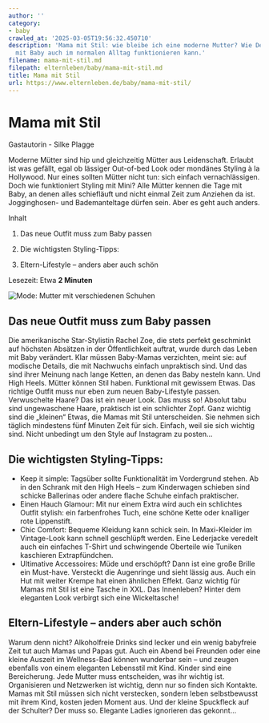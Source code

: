```yaml
---
author: ''
category:
- baby
crawled_at: '2025-03-05T19:56:32.450710'
description: 'Mama mit Stil: wie bleibe ich eine moderne Mutter? Wie Dein Styling
  mit Baby auch im normalen Alltag funktionieren kann.'
filename: mama-mit-stil.md
filepath: elternleben/baby/mama-mit-stil.md
title: Mama mit Stil
url: https://www.elternleben.de/baby/mama-mit-stil/
---
```


#  Mama mit Stil

Gastautorin - Silke Plagge

Moderne Mütter sind hip und gleichzeitig Mütter aus Leidenschaft. Erlaubt ist
was gefällt, egal ob lässiger Out-of-bed Look oder mondänes Styling à la
Hollywood. Nur eines sollten Mütter nicht tun: sich einfach vernachlässigen.
Doch wie funktioniert Styling mit Mini? Alle Mütter kennen die Tage mit Baby,
an denen alles schiefläuft und nicht einmal Zeit zum Anziehen da ist.
Jogginghosen- und Bademanteltage dürfen sein. Aber es geht auch anders.

Inhalt

1. Das neue Outfit muss zum Baby passen

2. Die wichtigsten Styling-Tipps:

3. Eltern-Lifestyle – anders aber auch schön

Lesezeit: Etwa **2 Minuten**

![Mode: Mutter mit verschiedenen
Schuhen](/fileadmin/_processed_/6/9/csm_Artikel_Mama_mit_Stil_a3d405f3ff.jpg)

##  Das neue Outfit muss zum Baby passen

Die amerikanische Star-Stylistin Rachel Zoe, die stets perfekt geschminkt auf
höchsten Absätzen in der Öffentlichkeit auftrat, wurde durch das Leben mit
Baby verändert. Klar müssen Baby-Mamas verzichten, meint sie: auf modische
Details, die mit Nachwuchs einfach unpraktisch sind. Und das sind ihrer
Meinung nach lange Ketten, an denen das Baby nesteln kann. Und High Heels.
Mütter können Stil haben. Funktional mit gewissem Etwas. Das richtige Outfit
muss nur eben zum neuen Baby-Lifestyle passen. Verwuschelte Haare? Das ist ein
neuer Look. Das muss so! Absolut tabu sind ungewaschene Haare, praktisch ist
ein schlichter Zopf. Ganz wichtig sind die „kleinen“ Etwas, die Mamas mit Stil
unterscheiden. Sie nehmen sich täglich mindestens fünf Minuten Zeit für sich.
Einfach, weil sie sich wichtig sind. Nicht unbedingt um den Style auf
Instagram zu posten...

##  Die wichtigsten Styling-Tipps:

  * Keep it simple: Tagsüber sollte Funktionalität im Vordergrund stehen. Ab in den Schrank mit den High Heels – zum Kinderwagen schieben sind schicke Ballerinas oder andere flache Schuhe einfach praktischer. 
  * Einen Hauch Glamour: Mit nur einem Extra wird auch ein schlichtes Outfit stylish: ein farbenfrohes Tuch, eine schöne Kette oder knalliger rote Lippenstift.
  * Chic Comfort: Bequeme Kleidung kann schick sein. In Maxi-Kleider im Vintage-Look kann schnell geschlüpft werden. Eine Lederjacke veredelt auch ein einfaches T-Shirt und schwingende Oberteile wie Tuniken kaschieren Extrapfündchen.
  * Ultimative Accessoires: Müde und erschöpft? Dann ist eine große Brille ein Must-have. Versteckt die Augenringe und sieht lässig aus. Auch ein Hut mit weiter Krempe hat einen ähnlichen Effekt. Ganz wichtig für Mamas mit Stil ist eine Tasche in XXL. Das Innenleben? Hinter dem eleganten Look verbirgt sich eine Wickeltasche!

##  Eltern-Lifestyle – anders aber auch schön

Warum denn nicht? Alkoholfreie Drinks sind lecker und ein wenig babyfreie Zeit
tut auch Mamas und Papas gut. Auch ein Abend bei Freunden oder eine kleine
Auszeit im Wellness-Bad können wunderbar sein – und zeugen ebenfalls von einem
eleganten Lebensstil mit Kind. Kinder sind eine Bereicherung. Jede Mutter muss
entscheiden, was ihr wichtig ist. Organisieren und Netzwerken ist wichtig,
denn nur so finden sich Kontakte. Mamas mit Stil müssen sich nicht verstecken,
sondern leben selbstbewusst mit ihrem Kind, kosten jeden Moment aus. Und der
kleine Spuckfleck auf der Schulter? Der muss so. Elegante Ladies ignorieren
das gekonnt...

